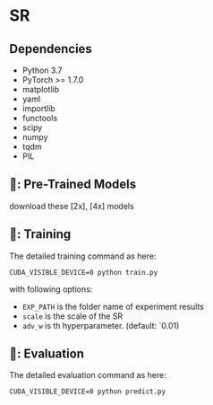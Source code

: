 # SR

## Dependencies
* Python 3.7
* PyTorch >= 1.7.0
* matplotlib
* yaml
* importlib
* functools
* scipy
* numpy
* tqdm
* PIL


## 🚉: Pre-Trained Models

download these [2x], [4x] models
## 🚋: Training

The detailed training command as here:
```
CUDA_VISIBLE_DEVICE=0 python train.py
```
with following options:
- `EXP_PATH` is the folder name of experiment results
- `scale` is the scale of the SR
- `adv_w` is th hyperparameter. (default: `0.01)

## 🧩: Evaluation

The detailed evaluation command as here:
```
CUDA_VISIBLE_DEVICE=0 python predict.py
```
